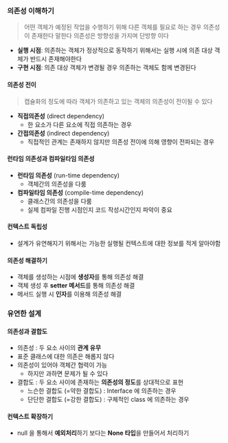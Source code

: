 ### 의존성 이해하기

> 어떤 객체가 예정된 작업을 수행하기 위해 다른 객체를 필요로 하는 경우 의존성이 존재한다 말한다
> 의존성은 방향성을 가지며 단방향 이다

- **실행 시점**: 의존하는 객체가 정상적으로 동작하기 위해서는 실행 시에 의존 대상 객체가 반드시 존재해야한다
- **구현 시점**: 의존 대상 객체가 변경될 경우 의존하는 객체도 함께 변경된다

#### 의존성 전이

> 캡슐화의 정도에 따라 객체가 의존하고 있는 객체의 의존성이 전이될 수 있다

- **직접의존성** (direct dependency)
	- 한 요소가 다른 요소에 직접 의존하는 경우
- **간접의존성** (indirect dependency)
	- 직접적인 관계는 존재하지 않지만 의존성 전이에 의해 영향이 전파되는 경우

#### 런타임 의존성과 컴파일타임 의존성

- **런타임 의존성** (run-time dependency)
	- 객체간의 의존성을 다룸
- **컴파일타임 의존성** (compile-time dependency)
	- 클래스간의 의존성을 다룸
	- 실제 컴파일 진행 시점인지 코드 작성시간인지 파악이 중요

#### 컨텍스트 독립성

- 설계가 유연해지기 위해서는 가능한 실행될 컨텍스트에 대한 정보를 적게 알아야함

#### 의존성 해결하기

- 객체를 생성하는 시점에 **생성자**를 통해 의존성 해결
- 객체 생성 후 **setter 메서드**를 통해 의존성 해결
- 메서드 실행 시 **인자**를 이용해 의존성 해결

### 유연한 설계

#### 의존성과 결합도

- 의존성 : 두 요소 사이의 **관계 유무**
- 표준 클래스에 대한 의존은 해롭지 않다
- 의존성이 있어야 객체간 협력이 가능
	- 하지만 과하면 문제가 될 수 있다
- 결합도 : 두 요소 사이에 존재하는 **의존성의 정도**를 상대적으로 표현
	- 느슨한 결합도 (=약한 결합도) : Interface 에 의존하는 경우
	- 단단한 결합도 (=강한 결합도) : 구체적인 class 에 의존하는 경우

#### 컨텍스트 확장하기

- null 을 통해서 **예외처리**하기 보다는 **None 타입**을 만들어서 처리하기
